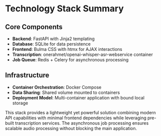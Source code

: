 # Technology Stack Summary

## Core Components
- **Backend**: FastAPI with Jinja2 templating
- **Database**: SQLite for data persistence
- **Frontend**: Bulma CSS with htmx for AJAX interactions
- **Transcription**: onerahmet/openai-whisper-asr-webservice container
- **Job Queue**: Redis + Celery for asynchronous processing

## Infrastructure
- **Container Orchestration**: Docker Compose
- **Data Sharing**: Shared volume mounted to containers
- **Deployment Model**: Multi-container application with bound local storage

This stack provides a lightweight yet powerful solution combining modern API capabilities with minimal frontend dependencies while leveraging pre-built transcription services. The asynchronous job processing ensures scalable audio processing without blocking the main application.